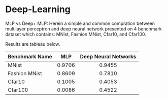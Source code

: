# Deep-Learning

MLP vs Deep+ MLP: Herein a simple and common compration between multilayer perceptron and deep neural network presented on 4 benchmark dataset which contains: MNist, Fashion MNist, Cfar10, and Cfar100.

Results are tableau below.

| Benchmark Name | MLP| Deep Neural Networks |
| :---         |     :---:      |          :---: |
| MNist  | 0.9706     | 0.9455    |
|Fashion MNist     | 0.8609       | 0.7810    |
|Cfar10     | 0.1005       | 0.4053      |
|Cfar100     | 0.0086       | 0.4522      |
